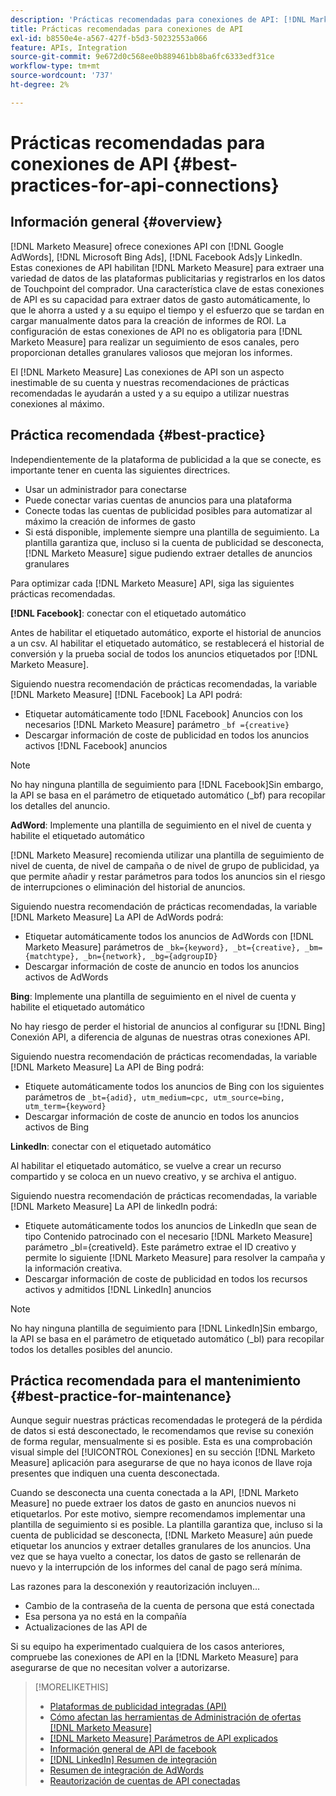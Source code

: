 ```yaml
---
description: 'Prácticas recomendadas para conexiones de API: [!DNL Marketo Measure]'
title: Prácticas recomendadas para conexiones de API
exl-id: b8550e4e-a567-427f-b5d3-50232553a066
feature: APIs, Integration
source-git-commit: 9e672d0c568ee0b889461bb8ba6fc6333edf31ce
workflow-type: tm+mt
source-wordcount: '737'
ht-degree: 2%

---
```


# Prácticas recomendadas para conexiones de API {#best-practices-for-api-connections}

## Información general {#overview}

[!DNL Marketo Measure] ofrece conexiones API con [!DNL Google AdWords], [!DNL Microsoft Bing Ads], [!DNL Facebook Ads]y LinkedIn. Estas conexiones de API habilitan [!DNL Marketo Measure] para extraer una variedad de datos de las plataformas publicitarias y registrarlos en los datos de Touchpoint del comprador. Una característica clave de estas conexiones de API es su capacidad para extraer datos de gasto automáticamente, lo que le ahorra a usted y a su equipo el tiempo y el esfuerzo que se tardan en cargar manualmente datos para la creación de informes de ROI. La configuración de estas conexiones de API no es obligatoria para [!DNL Marketo Measure] para realizar un seguimiento de esos canales, pero proporcionan detalles granulares valiosos que mejoran los informes.

El [!DNL Marketo Measure] Las conexiones de API son un aspecto inestimable de su cuenta y nuestras recomendaciones de prácticas recomendadas le ayudarán a usted y a su equipo a utilizar nuestras conexiones al máximo.

## Práctica recomendada {#best-practice}

Independientemente de la plataforma de publicidad a la que se conecte, es importante tener en cuenta las siguientes directrices.

* Usar un administrador para conectarse
* Puede conectar varias cuentas de anuncios para una plataforma
* Conecte todas las cuentas de publicidad posibles para automatizar al máximo la creación de informes de gasto
* Si está disponible, implemente siempre una plantilla de seguimiento. La plantilla garantiza que, incluso si la cuenta de publicidad se desconecta, [!DNL Marketo Measure] sigue pudiendo extraer detalles de anuncios granulares

Para optimizar cada [!DNL Marketo Measure] API, siga las siguientes prácticas recomendadas.

**[!DNL Facebook]**: conectar con el etiquetado automático

Antes de habilitar el etiquetado automático, exporte el historial de anuncios a un csv. Al habilitar el etiquetado automático, se restablecerá el historial de conversión y la prueba social de todos los anuncios etiquetados por [!DNL Marketo Measure].

Siguiendo nuestra recomendación de prácticas recomendadas, la variable [!DNL Marketo Measure] [!DNL Facebook] La API podrá:

* Etiquetar automáticamente todo [!DNL Facebook] Anuncios con los necesarios [!DNL Marketo Measure] parámetro `_bf ={creative}`
* Descargar información de coste de publicidad en todos los anuncios activos [!DNL Facebook] anuncios

>[!NOTE]
>
>No hay ninguna plantilla de seguimiento para [!DNL Facebook]Sin embargo, la API se basa en el parámetro de etiquetado automático (_bf) para recopilar los detalles del anuncio.

**AdWord**: Implemente una plantilla de seguimiento en el nivel de cuenta y habilite el etiquetado automático

[!DNL Marketo Measure] recomienda utilizar una plantilla de seguimiento de nivel de cuenta, de nivel de campaña o de nivel de grupo de publicidad, ya que permite añadir y restar parámetros para todos los anuncios sin el riesgo de interrupciones o eliminación del historial de anuncios.

Siguiendo nuestra recomendación de prácticas recomendadas, la variable [!DNL Marketo Measure] La API de AdWords podrá:

* Etiquetar automáticamente todos los anuncios de AdWords con [!DNL Marketo Measure] parámetros de `_bk={keyword}, _bt={creative}, _bm={matchtype}, _bn={network}, _bg={adgroupID}`
* Descargar información de coste de anuncio en todos los anuncios activos de AdWords

**Bing**: Implemente una plantilla de seguimiento en el nivel de cuenta y habilite el etiquetado automático

No hay riesgo de perder el historial de anuncios al configurar su [!DNL Bing] Conexión API, a diferencia de algunas de nuestras otras conexiones API.

Siguiendo nuestra recomendación de prácticas recomendadas, la variable [!DNL Marketo Measure] La API de Bing podrá:
* Etiquete automáticamente todos los anuncios de Bing con los siguientes parámetros de `_bt={adid}, utm_medium=cpc, utm_source=bing, utm_term={keyword}`
* Descargar información de coste de anuncio en todos los anuncios activos de Bing

**LinkedIn**: conectar con el etiquetado automático

Al habilitar el etiquetado automático, se vuelve a crear un recurso compartido y se coloca en un nuevo creativo, y se archiva el antiguo.

Siguiendo nuestra recomendación de prácticas recomendadas, la variable [!DNL Marketo Measure] La API de linkedIn podrá:

* Etiquete automáticamente todos los anuncios de LinkedIn que sean de tipo Contenido patrocinado con el necesario [!DNL Marketo Measure] parámetro _bl={creativeId}. Este parámetro extrae el ID creativo y permite lo siguiente [!DNL Marketo Measure] para resolver la campaña y la información creativa.
* Descargar información de coste de publicidad en todos los recursos activos y admitidos [!DNL LinkedIn] anuncios

>[!NOTE]
>
>No hay ninguna plantilla de seguimiento para [!DNL LinkedIn]Sin embargo, la API se basa en el parámetro de etiquetado automático (_bl) para recopilar todos los detalles posibles del anuncio.

## Práctica recomendada para el mantenimiento {#best-practice-for-maintenance}

Aunque seguir nuestras prácticas recomendadas le protegerá de la pérdida de datos si está desconectado, le recomendamos que revise su conexión de forma regular, mensualmente si es posible. Esta es una comprobación visual simple del [!UICONTROL Conexiones] en su sección [!DNL Marketo Measure] aplicación para asegurarse de que no haya iconos de llave roja presentes que indiquen una cuenta desconectada.

Cuando se desconecta una cuenta conectada a la API, [!DNL Marketo Measure] no puede extraer los datos de gasto en anuncios nuevos ni etiquetarlos. Por este motivo, siempre recomendamos implementar una plantilla de seguimiento si es posible. La plantilla garantiza que, incluso si la cuenta de publicidad se desconecta, [!DNL Marketo Measure] aún puede etiquetar los anuncios y extraer detalles granulares de los anuncios. Una vez que se haya vuelto a conectar, los datos de gasto se rellenarán de nuevo y la interrupción de los informes del canal de pago será mínima.

Las razones para la desconexión y reautorización incluyen...

* Cambio de la contraseña de la cuenta de persona que está conectada
* Esa persona ya no está en la compañía
* Actualizaciones de las API de

Si su equipo ha experimentado cualquiera de los casos anteriores, compruebe las conexiones de API en la [!DNL Marketo Measure] para asegurarse de que no necesitan volver a autorizarse.

>[!MORELIKETHIS]
>
>* [Plataformas de publicidad integradas (API)](/help/api-connections/utilizing-marketo-measures-api-connections/integrated-ad-platforms.md)
>* [Cómo afectan las herramientas de Administración de ofertas [!DNL Marketo Measure]](/help/api-connections/utilizing-marketo-measures-api-connections/how-bid-management-tools-affect-marketo-measure.md)
>* [[!DNL Marketo Measure] Parámetros de API explicados](/help/api-connections/utilizing-marketo-measures-api-connections/marketo-measure-parameters.md)
>* [Información general de API de facebook](/help/api-connections/utilizing-marketo-measures-api-connections/facebook-api.md)
>* [[!DNL LinkedIn] Resumen de integración](/help/api-connections/utilizing-marketo-measures-api-connections/linkedin-integration.md)
>* [Resumen de integración de AdWords](/help/api-connections/utilizing-marketo-measures-api-connections/understanding-marketo-measure-adwords-tagging.md)
>* [Reautorización de cuentas de API conectadas](/help/api-connections/utilizing-marketo-measures-api-connections/reauthorizing-connected-accounts.md)
